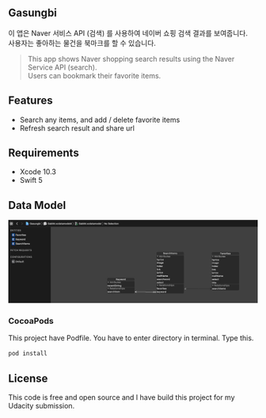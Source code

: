 ## Gasungbi
이 앱은 Naver 서비스 API (검색) 를 사용하여 네이버 쇼핑 검색 결과를 보여줍니다.</br> 사용자는 좋아하는 물건을 북마크를 할 수 있습니다.

> This app shows Naver shopping search results using the Naver Service API (search).</br> Users can bookmark their favorite items.

## Features 

- Search any items, and add / delete favorite items
- Refresh search result and share url 

## Requirements

- Xcode 10.3
- Swift 5

## Data Model
![datamodel](image/datamodel.png)

### CocoaPods
This project have Podfile. You have to enter directory in terminal.
Type this.

```ruby
pod install
```

## License
This code is free and open source and I have build this project for my Udacity submission.

            

